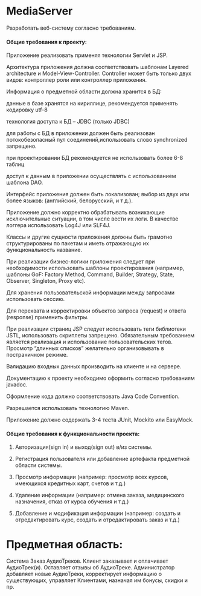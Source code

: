 # MediaServer

Разработать веб-систему согласно требованиям.

<h4> Общие требования к проекту:</h4>

Приложение реализовать применяя технологии Servlet и JSP.

Архитектура приложения должна соответствовать шаблонам Layered architecture и Model-View-Controller. 
Controller может быть только двух видов: контроллер роли или контроллер приложения.

Информация о предметной области должна хранится в БД:

данные в базе хранятся на кириллице, рекомендуется применять кодировку utf-8

технология доступа к БД – JDBC (только JDBC)

для работы с БД в приложении должен быть реализован потокобезопасный пул соединений,использовать слово synchronized запрещено.

при проектировании БД рекомендуется не использовать более 6-8 таблиц

доступ к данным в приложении осуществлять с использованием шаблона DAO.

Интерфейс приложения должен быть локализован; выбор из двух или более языков: (английский, белорусский, и т д.).

Приложение должно корректно обрабатывать возникающие исключительные ситуации, в том числе вести их логи.
В качестве логгера использовать Log4J или SLF4J.

Классы и другие сущности приложения должны быть грамотно структурированы по пакетам и иметь отражающую их функциональность название.

При реализации бизнес-логики приложения следует при необходимости использовать шаблоны проектирования 
(например, шаблоны GoF: Factory Method, Command, Builder, Strategy, State, Observer, Singleton, Proxy etc).

Для хранения пользовательской информации между запросами использовать сессию.

Для перехвата и корректировки объектов запроса (request) и ответа (response) применить фильтры.

При реализации страниц JSP следует использовать теги библиотеки JSTL, использовать скриплеты запрещено. 
Обязательным требованием является реализация и использование пользовательских тегов. 
Просмотр “длинных списков” желательно организовывать в постраничном режиме.

Валидацию входных данных производить на клиенте и на сервере.

Документацию к проекту необходимо оформить согласно требованиям javadoc.

Оформление кода должно соответствовать Java Code Convention.

Разрешается использовать технологию Maven.

Приложение должно содержать 3-4 теста JUnit, Mockito или EasyMock.

<h4>Общие требования к функциональности проекта:</h4>

1) Авторизация(sign in) и выход(sign out) в/из системы.

2) Регистрация пользователя или добавление артефакта предметной области системы.

3) Просмотр информации (например: просмотр всех курсов, имеющихся кредитных карт, счетов и т.д.)

4) Удаление информации (например: отмена заказа, медицинского назначения, отказ от курса обучения и т.д.)

5) Добавление и модификация информации (например: создать и отредактировать курс, создать и отредактировать заказ и т.д.)

# Предметная область:

Система Заказ АудиоТреков. Клиент заказывает и оплачивает АудиоТрек(и). Оставляет отзывы об АудиоТреке.
Администратор добавляет новые АудиоТреки, корректирует информацию о существующих, управляет Клиентами, назначая им бонусы, скидки и пр.
